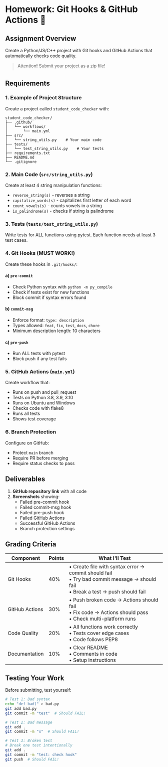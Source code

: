 # Homework: Git Hooks & GitHub Actions 🚀

## Assignment Overview
Create a Python/JS/C++ project with Git hooks and GitHub Actions that automatically checks code quality.

> Attention❗ Submit your project as a zip file!

## Requirements

### 1. Example of Project Structure
Create a project called `student_code_checker` with:
```
student_code_checker/
├── .github/
│   └── workflows/
│       └── main.yml
├── src/
│   └── string_utils.py    # Your main code
├── tests/
│   └── test_string_utils.py    # Your tests
├── requirements.txt
├── README.md
└── .gitignore
```

### 2. Main Code (`src/string_utils.py`)
Create at least 4 string manipulation functions:
- `reverse_string(s)` - reverses a string
- `capitalize_words(s)` - capitalizes first letter of each word
- `count_vowels(s)` - counts vowels in a string
- `is_palindrome(s)` - checks if string is palindrome

### 3. Tests (`tests/test_string_utils.py`)
Write tests for ALL functions using pytest. Each function needs at least 3 test cases.

### 4. Git Hooks (MUST WORK!)
Create these hooks in `.git/hooks/`:

#### a) `pre-commit`
- Check Python syntax with `python -m py_compile`
- Check if tests exist for new functions
- Block commit if syntax errors found

#### b) `commit-msg`
- Enforce format: `type: description`
- Types allowed: `feat`, `fix`, `test`, `docs`, `chore`
- Minimum description length: 10 characters

#### c) `pre-push`
- Run ALL tests with pytest
- Block push if any test fails

### 5. GitHub Actions (`main.yml`)
Create workflow that:
- Runs on push and pull_request
- Tests on Python 3.8, 3.9, 3.10
- Runs on Ubuntu and Windows
- Checks code with flake8
- Runs all tests
- Shows test coverage

### 6. Branch Protection
Configure on GitHub:
- Protect `main` branch
- Require PR before merging
- Require status checks to pass

## Deliverables

1. **GitHub repository link** with all code
2. **Screenshots** showing:
   - Failed pre-commit hook
   - Failed commit-msg hook
   - Failed pre-push hook
   - Failed GitHub Actions
   - Successful GitHub Actions
   - Branch protection settings

## Grading Criteria

| Component | Points | What I'll Test |
|-----------|--------|----------------|
| Git Hooks | 40% | • Create file with syntax error → commit should fail<br>• Try bad commit message → should fail<br>• Break a test → push should fail |
| GitHub Actions | 30% | • Push broken code → Actions should fail<br>• Fix code → Actions should pass<br>• Check multi-platform runs |
| Code Quality | 20% | • All functions work correctly<br>• Tests cover edge cases<br>• Code follows PEP8 |
| Documentation | 10% | • Clear README<br>• Comments in code<br>• Setup instructions |

## Testing Your Work

Before submitting, test yourself:
```bash
# Test 1: Bad syntax
echo "def bad(" > bad.py
git add bad.py
git commit -m "test"  # Should FAIL!

# Test 2: Bad message
git add .
git commit -m "x"  # Should FAIL!

# Test 3: Broken test
# Break one test intentionally
git add .
git commit -m "test: check hook"
git push  # Should FAIL!
```

